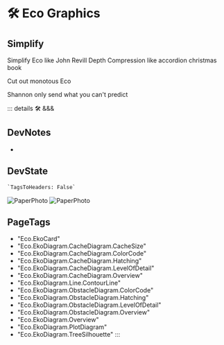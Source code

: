 # 🛠 <eko>Eco Graphics</eko>

## Simplify

Simplify Eco like John Revill
Depth Compression like accordion christmas book

Cut out monotous Eco

Shannon only send what you can't predict

::: details 🛠 <dev>&&&</dev>

## DevNotes

-

## DevState

```py
`TagsToHeaders: False`
```

![PaperPhoto](/PaperPhoto/0034.jpg)
![PaperPhoto](/PaperPhoto/0051.jpg)

<h2>PageTags</h2>

- "Eco.EkoCard"
- "Eco.EkoDiagram.CacheDiagram.CacheSize"
- "Eco.EkoDiagram.CacheDiagram.ColorCode"
- "Eco.EkoDiagram.CacheDiagram.Hatching"
- "Eco.EkoDiagram.CacheDiagram.LevelOfDetail"
- "Eco.EkoDiagram.CacheDiagram.Overview"
- "Eco.EkoDiagram.Line.ContourLine"
- "Eco.EkoDiagram.ObstacleDiagram.ColorCode"
- "Eco.EkoDiagram.ObstacleDiagram.Hatching"
- "Eco.EkoDiagram.ObstacleDiagram.LevelOfDetail"
- "Eco.EkoDiagram.ObstacleDiagram.Overview"
- "Eco.EkoDiagram.Overview"
- "Eco.EkoDiagram.PlotDiagram"
- "Eco.EkoDiagram.TreeSilhouette"
:::
